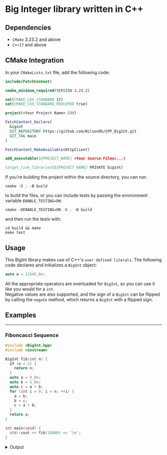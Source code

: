 # Big Integer library written in C++

## Dependencies
- `CMake` 3.23.2 and above
- `C++17` and above

## CMake Integration
In your `CMakeLists.txt` file, add the following code:
```cmake
include(FetchContent)

cmake_minimum_required(VERSION 3.23.2)

set(CMAKE_CXX_STANDARD 17)
set(CMAKE_CXX_STANDARD_REQUIRED true)

project(<Your Project Name> CXX)

FetchContent_Declare(
  bigint
  GIT_REPOSITORY https://github.com/WilsonOh/CPP_BigInt.git
  GIT_TAG main
)

FetchContent_MakeAvailable(HttpClient)

add_executable(${PROJECT_NAME} <Your Source Files>...)

target_link_libraries(${PROJECT_NAME} PRIVATE bigint)
```

If you're building the project within the source directory, you can run:
```console
cmake -S . -B build 
```
to build the files, or you can include tests by passing the environment variable `ENABLE_TESTING=ON`:
```console
cmake -DENABLE_TESTING=ON -S . -B build
```
and then run the tests with:
```console
cd build && make
make test
```

## Usage
This BigInt library makes use of C++'s `user defined literals`.
The following code declares and initializes a `BigInt` object:
```cpp
auto a = 12345_bn;
```
All the appropriate operators are overloaded for `BigInt`, so you can use it like you would for a `int`.<br>
Negative values are also supported, and the sign of a `BigInt` can be flipped by calling the `negate` method, which returns a `BigInt` with a flipped sign.

## Examples
---
### Fiboncacci Sequence 
```cpp
#include <BigInt.hpp>
#include <iostream>

BigInt fib(int n) {
  if (n < 2) {
    return n;
  }
  auto a = 0_bn;
  auto b = 1_bn;
  auto c = a + b;
  for (int i = 0; i < n; ++i) {
    a = b;
    b = c;
    c = a + b;
  }
  return a;
}

int main(void) {
  std::cout << fib(10000) << '\n';
}

```
<details>
<summary>Output</summary>

3364476487643178326662161200510754331030214846068006390656476997468008144
2166662368155595513633734025582065332680836159373734790483865268263040892
4630564318873545443695598274916066020998841839338646527313000888302692356
7361313511757929743785441375213052050434770160226475831890652789085515436
6159582987279682987510631200575428783453215515103870818298969791613127856
2650331954871402142875326981879620469360978799003509623022910263681314931
9527563022783762844154036058440257211433496118002309120828704608892396232
8835461505776583271252546093591128203925285393434620904245248929403901706
2338889910858410651831733604374707379085526317643257339937128719375877468
9747992630583706574283016163740896917842637862421283525811282051637029808
9332099905707920064367426202389783111470054074998459250360633560933883831
9233867830561364353518921332797329081337326426526339897639227234078829281
7795358057099369104917547080893184105614632233821746563732124822638309210
3297701648054726243842374862411453093812206564914032751086643394517512161
5265453613331113140424368548051067658434935238369596534280717687753283482
3434555736671973139274627362910821067928078471803532913117677892465908993
8635459327894523777674406192240337638674004021330343297496902028328145933
4188268176838930720036347956231171031012919531697946076327375892535307725
5237594378843450406771555577905645044301664011946258097221672975861502696
8443146952034614932291105970676243268515992834709891284706740862008587135
0162603120719031720860940812983215810772820763531866246112782455372085323
6530577595643007251774431505153960090516860322034916322264088524885243315
8051534849622434848299380905070483482449327453732624567755879089187190803
6620580095947431500524025327097469953187707243768259074199396322659841474
9819360928522394503970716544315642132815768890805878318340491743455627052
0223564846495196112460268313970975069382648706613264507665074611512677522
7486215986425307112984411826226610571635150692600298617049454250474913781
1515413994155067125627119713325276363193960690289565028826860836224108205
0562430701794976171121233066073310059947366875

</details>
